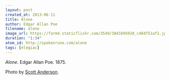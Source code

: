```yaml
---
layout: post
created_at: 2013-06-11
title: Alone
author: Edgar Allan Poe
filename: alone
image_url: https://farm4.staticflickr.com/3549/3841695928_c484f51af1.jpg
duration: "1:34"
atom_id: http://spokenrune.com/alone
tags: [elegiac]
---
```


_Alone_.  Edgar Allan Poe.  1875.

Photo by [Scott Anderson](https://www.flickr.com/photos/cardscott/3841695928/).
